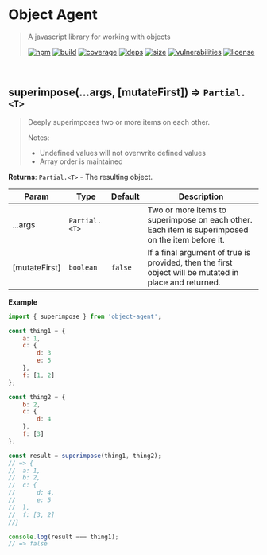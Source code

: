 # Object Agent

> A javascript library for working with objects
>
> [![npm][npm]][npm-url]
[![build][build]][build-url]
[![coverage][coverage]][coverage-url]
[![deps][deps]][deps-url]
[![size][size]][size-url]
[![vulnerabilities][vulnerabilities]][vulnerabilities-url]
[![license][license]][license-url]


<br><a name="superimpose"></a>

## superimpose(...args, [mutateFirst]) ⇒ <code>Partial.&lt;T&gt;</code>
> Deeply superimposes two or more items on each other.
> 
> Notes:
> - Undefined values will not overwrite defined values
> - Array order is maintained

**Returns**: <code>Partial.&lt;T&gt;</code> - The resulting object.  

| Param | Type | Default | Description |
| --- | --- | --- | --- |
| ...args | <code>Partial.&lt;T&gt;</code> |  | Two or more items to superimpose on each other. Each item is superimposed on the item before it. |
| [mutateFirst] | <code>boolean</code> | <code>false</code> | If a final argument of true is provided, then the first object will be mutated in place and returned. |

**Example**  
``` javascript
import { superimpose } from 'object-agent';

const thing1 = {
    a: 1,
    c: {
        d: 3
        e: 5
    },
    f: [1, 2]
};

const thing2 = {
    b: 2,
    c: {
        d: 4
    },
    f: [3]
};

const result = superimpose(thing1, thing2);
// => {
//	a: 1,
//	b: 2,
//	c: {
//		d: 4,
//		e: 5
//	},
//	f: [3, 2]
//}

console.log(result === thing1);
// => false
```

[npm]: https://img.shields.io/npm/v/object-agent.svg
[npm-url]: https://npmjs.com/package/object-agent
[build]: https://travis-ci.org/DarrenPaulWright/object-agent.svg?branch&#x3D;master
[build-url]: https://travis-ci.org/DarrenPaulWright/object-agent
[coverage]: https://coveralls.io/repos/github/DarrenPaulWright/object-agent/badge.svg?branch&#x3D;master
[coverage-url]: https://coveralls.io/github/DarrenPaulWright/object-agent?branch&#x3D;master
[deps]: https://david-dm.org/DarrenPaulWright/object-agent.svg
[deps-url]: https://david-dm.org/DarrenPaulWright/object-agent
[size]: https://packagephobia.now.sh/badge?p&#x3D;object-agent
[size-url]: https://packagephobia.now.sh/result?p&#x3D;object-agent
[vulnerabilities]: https://snyk.io/test/github/DarrenPaulWright/object-agent/badge.svg?targetFile&#x3D;package.json
[vulnerabilities-url]: https://snyk.io/test/github/DarrenPaulWright/object-agent?targetFile&#x3D;package.json
[license]: https://img.shields.io/github/license/DarrenPaulWright/object-agent.svg
[license-url]: https://npmjs.com/package/object-agent/LICENSE.md
